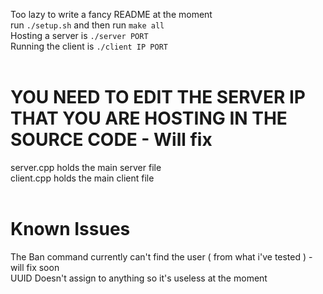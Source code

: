 Too lazy to write a fancy README at the moment <br>
run ```./setup.sh``` and then run ```make all``` <br>
Hosting a server is ```./server PORT``` <br>
Running the client is ```./client IP PORT``` <br> <br>

# YOU NEED TO EDIT THE SERVER IP THAT YOU ARE HOSTING IN THE SOURCE CODE - Will fix <br>

server.cpp holds the main server file <br>
client.cpp holds the main client file <br> <br>

# Known Issues 
The Ban command currently can't find the user ( from what i've tested ) - will fix soon <br>
UUID Doesn't assign to anything so it's useless at the moment

